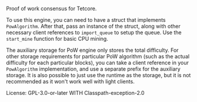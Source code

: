 Proof of work consensus for Tetcore.

To use this engine, you can need to have a struct that implements
`PowAlgorithm`. After that, pass an instance of the struct, along
with other necessary client references to `import_queue` to setup
the queue. Use the `start_mine` function for basic CPU mining.

The auxiliary storage for PoW engine only stores the total difficulty.
For other storage requirements for particular PoW algorithm (such as
the actual difficulty for each particular blocks), you can take a client
reference in your `PowAlgorithm` implementation, and use a separate prefix
for the auxiliary storage. It is also possible to just use the runtime
as the storage, but it is not recommended as it won't work well with light
clients.

License: GPL-3.0-or-later WITH Classpath-exception-2.0
